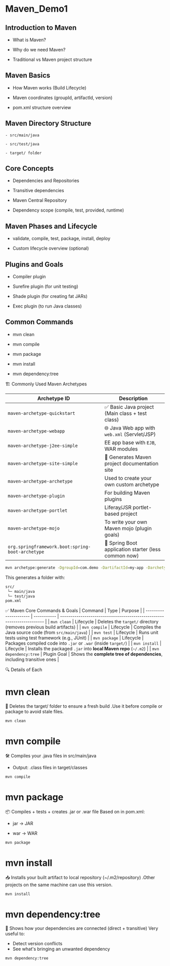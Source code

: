 # Maven_Demo1

## Introduction to Maven
-  What is Maven?

-  Why do we need Maven?

- Traditional vs Maven project structure

## Maven Basics
  - How Maven works (Build Lifecycle)

  - Maven coordinates (groupId, artifactId, version)
  - pom.xml structure overview
    
## Maven Directory Structure
    - src/main/java

    - src/test/java

    - target/ folder

 ## Core Concepts

 - Dependencies and Repositories

- Transitive dependencies

- Maven Central Repository

- Dependency scope (compile, test, provided, runtime)

 ## Maven Phases and Lifecycle
  - validate, compile, test, package, install, deploy

  - Custom lifecycle overview (optional)

## Plugins and Goals
 - Compiler plugin

- Surefire plugin (for unit testing)

- Shade plugin (for creating fat JARs)

- Exec plugin (to run Java classes)

## Common Commands
 - mvn clean

- mvn compile

- mvn package

- mvn install

- mvn dependency:tree

🏗️ Commonly Used Maven Archetypes

| Archetype ID                                     | Description                                          |
| ------------------------------------------------ | ---------------------------------------------------- |
| `maven-archetype-quickstart`                     | ✅ Basic Java project (Main class + test class)       |
| `maven-archetype-webapp`                         | 🌐 Java Web app with `web.xml` (Servlet/JSP)         |
| `maven-archetype-j2ee-simple`                    | EE app base with `EJB`, WAR modules                  |
| `maven-archetype-site-simple`                    | 📄 Generates Maven project documentation site        |
| `maven-archetype-archetype`                      | Used to create your own custom archetype             |
| `maven-archetype-plugin`                         | For building Maven plugins                           |
| `maven-archetype-portlet`                        | Liferay/JSR portlet-based project                    |
| `maven-archetype-mojo`                           | To write your own Maven mojo (plugin goals)          |
| `org.springframework.boot:spring-boot-archetype` | 🧪 Spring Boot application starter (less common now) |

```bash
mvn archetype:generate -DgroupId=com.demo -DartifactId=my-app -DarchetypeArtifactId=maven-archetype-quickstart -DinteractiveMode=false
```
This generates a folder with:

```bash
src/
 └─ main/java
 └─ test/java
pom.xml
```
✅ Maven Core Commands & Goals
| Command               | Type        | Purpose                                                                |
| --------------------- | ----------- | ---------------------------------------------------------------------- |
| `mvn clean`           | Lifecycle   | Deletes the `target/` directory (removes previous build artifacts)     |
| `mvn compile`         | Lifecycle   | Compiles the Java source code (from `src/main/java`)                   |
| `mvn test`            | Lifecycle   | Runs unit tests using test framework (e.g., JUnit)                     |
| `mvn package`         | Lifecycle   | Packages compiled code into `.jar` or `.war` (inside `target/`)        |
| `mvn install`         | Lifecycle   | Installs the packaged `.jar` into **local Maven repo** (`~/.m2`)       |
| `mvn dependency:tree` | Plugin Goal | Shows the **complete tree of dependencies**, including transitive ones |

🔍 Details of Each
# mvn clean
🧹 Deletes the target/ folder to ensure a fresh build .Use it before compile or package to avoid stale files.
```bash
mvn clean
```
# mvn compile
🛠️ Compiles your .java files in src/main/java
 - Output: .class files in target/classes
```bash
mvn compile
```
# mvn package
📦 Compiles + tests + creates .jar or .war file Based on <packaging> in pom.xml:
- <packaging>jar</packaging> → JAR

- <packaging>war</packaging> → WAR

```bash
mvn package

```
 
 # mvn install
 📥 Installs your built artifact to local repository (~/.m2/repository) .Other projects on the same machine can use this version.

 ```bash
mvn install
```

# mvn dependency:tree
🌳 Shows how your dependencies are connected (direct + transitive) Very useful to:
 - Detect version conflicts
 - See what's bringing an unwanted dependency

```bash
mvn dependency:tree
```

